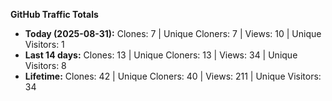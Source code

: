 
**GitHub Traffic Totals**

- **Today (2025-08-31):** Clones: 7 | Unique Cloners: 7 | Views: 10 | Unique Visitors: 1
- **Last 14 days:** Clones: 13 | Unique Cloners: 13 | Views: 34 | Unique Visitors: 8
- **Lifetime:** Clones: 42 | Unique Cloners: 40 | Views: 211 | Unique Visitors: 34
